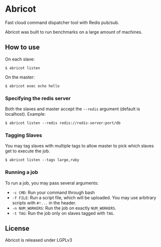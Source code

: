 Abricot
=======

Fast cloud command dispatcher tool with Redis pub/sub.

Abricot was built to run benchmarks on a large amount of machines.

How to use
-----------

On each slave:

```
$ abricot listen
```

On the master:

```
$ abricot exec echo hello
```

### Specifying the redis server

Both the slaves and master accept the `--redis` argument (default is localhost).
Example:

```
$ abricot listen --redis redis://redis-server:port/db
```

### Tagging Slaves

You may tag slaves with multiple tags to allow master to pick which slaves get
to execute the job.

```
$ abricot listen --tags large,ruby
```

### Running a job

To run a job, you may pass several arguments:

* `-c CMD`: Run your command through bash
* `-f FILE`: Run a script file, which will be uploaded. You may use arbitrary
  scripts with `#!...` in the header.
* `-n NUM_WORKERS`: Run the job on exactly `NUM_WORKERS`.
* `-t TAG`: Run the job only on slaves tagged with `TAG`.

License
--------

Abricot is released under LGPLv3
